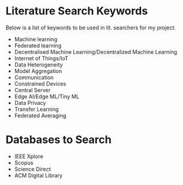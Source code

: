 # Literature Search Keywords

Below is a list of keywords to be used in lit. searchers for my project.
- Machine learning
- Federated learning
- Decentralised Machine Learning/Decentralized Machine Learning
- Internet of Things/IoT
- Data Heterogeneity
- Model Aggregation
- Communication
- Constrained Devices
- Central Server
- Edge AI/Edge ML/Tiny ML
- Data Privacy
- Transfer Learning
- Federated Averaging

# Databases to Search
- IEEE Xplore
- Scopus
- Science Direct
- ACM Digital Library
